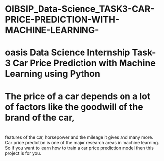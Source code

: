 # OIBSIP_Data-Science_TASK3-CAR-PRICE-PREDICTION-WITH-MACHINE-LEARNING-
# oasis Data Science Internship Task-3 Car Price Prediction with Machine Learning using Python 
# The price of a car depends on a lot of factors like the goodwill of the brand of the car,
# 
features of the car, horsepower and the mileage it gives and many more. Car price
prediction is one of the major research areas in machine learning. So if you want to learn
how to train a car price prediction model then this project is for you.
